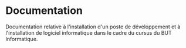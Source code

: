 # Documentation
Documentation relative à l'installation d'un poste de développement et à l'installation de logiciel informatique dans le cadre du cursus du BUT Informatique.
